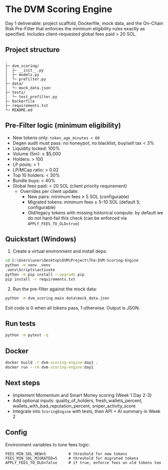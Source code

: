 The DVM Scoring Engine
======================

Day 1 deliverable: project scaffold, Dockerfile, mock data, and the On-Chain Risk Pre-Filter that enforces the minimum eligibility rules exactly as specified. Includes client-requested global fees paid > 20 SOL.

Project structure
-----------------

```text
.
├─ dvm_scoring/
│  ├─ __init__.py
│  ├─ models.py
│  └─ prefilter.py
├─ data/
│  └─ mock_data.json
├─ tests/
│  └─ test_prefilter.py
├─ Dockerfile
├─ requirements.txt
└─ README.md
```

Pre-Filter logic (minimum eligibility)
--------------------------------------
- New tokens only: `token_age_minutes < 60`
- Degen audit must pass: no honeypot, no blacklist, buy/sell tax < 3%
- Liquidity locked: 100%
- Volume (5m): ≥ $5,000
- Holders: > 100
- LP pools: > 1
- LP/MCap ratio: > 0.02
- Top 10 holders: < 30%
- Bundle buys: < 40%
- Global fees paid: > 20 SOL (client priority requirement)
  - Overrides per client update:
    - New pairs: minimum fees ≥ 5 SOL (configurable)
    - Migrated tokens: minimum fees ≥ 5–10 SOL (default 5; configurable)
    - Old/legacy tokens with missing historical compute: by default we do not hard-fail this check (can be enforced via `APPLY_FEES_TO_OLD=true`)

Quickstart (Windows)
--------------------

1) Create a virtual environment and install deps:

```bat
cd C:\Users\user\Desktop\DVM\Project\The-DVM-Scoring-Engine
python -m venv .venv
.venv\Scripts\activate
python -m pip install --upgrade pip
pip install -r requirements.txt
```

2) Run the pre-filter against the mock data:

```bat
python -m dvm_scoring.main data\mock_data.json
```

Exit code is 0 when all tokens pass, 1 otherwise. Output is JSON.

Run tests
---------

```bat
python -m pytest -q
```

Docker
------

```bat
docker build -t dvm-scoring-engine:day1 .
docker run --rm dvm-scoring-engine:day1
```

Next steps
----------
- Implement Momentum and Smart Money scoring (Week 1 Day 2-3)
- Add optional inputs: quality_of_holders, fresh_wallets_percent, wallets_with_bad_reputation_percent, sniper_activity_score
- Integrate into `ScoringEngine` with tests, then API + AI summary in Week 2

Config
------
Environment variables to tune fees logic:

```text
FEES_MIN_SOL_NEW=5          # threshold for new tokens
FEES_MIN_SOL_MIGRATED=5     # threshold for migrated tokens
APPLY_FEES_TO_OLD=false     # if true, enforce fees on old tokens too
```
